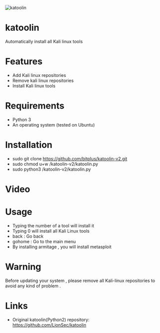 ![katoolin](https://cloud.githubusercontent.com/assets/8742190/9415562/83397aae-4840-11e5-8f72-28dfffcc70a9.png)
# katoolin
Automatically install all Kali linux tools

# Features
- Add Kali linux repositories
- Remove kali linux repositories
- Install Kali linux tools

# Requirements
- Python 3
- An operating system (tested on Ubuntu)

# Installation
- sudo git clone https://github.com/bitpIus/katoolin-v2.git
- sudo chmod u+w /katoolin-v2/katoolin.py
- sudo python3 /katoolin-v2/katoolin.py

# Video

# Usage
- Typing the number of a tool will install it
- Typing 0 will install all Kali Linux tools
- back : Go back
- gohome : Go to the main menu
- By installing armitage , you will install metasploit

# Warning
Before updating your system , please remove all Kali-linux repositories to avoid any kind of problem .

# Links
- Original katoolin(Python2) repository: https://github.com/LionSec/katoolin